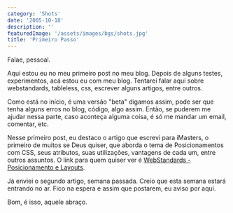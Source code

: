 ```yaml
---
category: 'Shots'
date: '2005-10-18'
description: ''
featuredImage: '/assets/images/bgs/shots.jpg'
title: 'Primeiro Passo'
---
```


Falae, pessoal.

Aqui estou eu no meu primeiro post no meu blog. Depois de alguns testes, experimentos, acá estou eu com meu blog. Tentarei falar aqui sobre webstandards, tableless, css, escrever alguns artigos, entre outros.

Como está no início, é uma versão "beta" digamos assim, pode ser que tenha alguns erros no blog, código, algo assim. Então, se puderem me ajudar nessa parte, caso aconteça alguma coisa, é só me mandar um email, comentar, etc.

Nesse primeiro post, eu destaco o artigo que escrevi para iMasters, o primeiro de muitos se Deus quiser, que aborda o tema de Posicionamentos com CSS, seus atributos, suas utilizações, vantagens de cada um, entre outros assuntos. O link para quem quiser ver é [WebStandards - Posicionamento e Layouts](http://www.imasters.com.br/artigo.php?cn=3606&cc=280).

Já enviei o segundo artigo, semana passada. Creio que esta semana estará entrando no ar. Fico na espera e assim que postarem, eu aviso por aqui.

Bom, é isso, aquele abraço.
